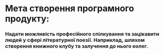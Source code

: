 
# Мета створення програмного продукту:
### Надати можливість професійного спілкування та зацікавити людей у сфері літературної поезії.  Наприклад, шляхом створення книжного клубу та залучення до нього колег.
